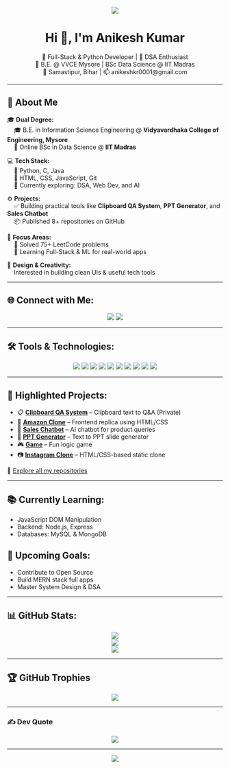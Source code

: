 <p align="center">
  <img src="https://readme-typing-svg.demolab.com/?lines=Full-Stack%20Developer;Python%20Enthusiast;DSA%20Lover;&center=true&width=500&height=45&color=00BFFF&vCenter=true&size=22" />
</p>

<h1 align="center">Hi 👋, I'm Anikesh Kumar</h1>

<p align="center">
🚀 Full-Stack & Python Developer | 🎯 DSA Enthusiast <br>
📘 B.E. @ VVCE Mysore | BSc Data Science @ IIT Madras <br>
📍 Samastipur, Bihar | 📫 anikeshkr0001@gmail.com
</p>

---

## 🚀 About Me

🎓 **Dual Degree:**  
&nbsp;&nbsp;&nbsp;&nbsp;🎓 B.E. in Information Science Engineering @ **Vidyavardhaka College of Engineering, Mysore**  
&nbsp;&nbsp;&nbsp;&nbsp;📘 Online BSc in Data Science @ **IIT Madras**

💻 **Tech Stack:**  
&nbsp;&nbsp;&nbsp;&nbsp;🔹 Python, C, Java  
&nbsp;&nbsp;&nbsp;&nbsp;🔹 HTML, CSS, JavaScript, Git  
&nbsp;&nbsp;&nbsp;&nbsp;🔹 Currently exploring: DSA, Web Dev, and AI

⚙️ **Projects:**  
&nbsp;&nbsp;&nbsp;&nbsp;✅ Building practical tools like **Clipboard QA System**, **PPT Generator**, and **Sales Chatbot**  
&nbsp;&nbsp;&nbsp;&nbsp;📦 Published 8+ repositories on GitHub

🎯 **Focus Areas:**  
&nbsp;&nbsp;&nbsp;&nbsp;🚀 Solved 75+ LeetCode problems  
&nbsp;&nbsp;&nbsp;&nbsp;🧠 Learning Full-Stack & ML for real-world apps

🎨 **Design & Creativity:**  
&nbsp;&nbsp;&nbsp;&nbsp;Interested in building clean UIs & useful tech tools

---

## 🌐 Connect with Me:
<p align="center">
  <a href="https://instagram.com/Anikesh_op"><img src="https://img.shields.io/badge/Instagram-%23E4405F.svg?logo=Instagram&logoColor=white" /></a>
  <a href="https://github.com/Anikesh0001"><img src="https://img.shields.io/badge/GitHub-%2312100E.svg?logo=github&logoColor=white" /></a>
</p>

---

## 🛠️ Tools & Technologies:
<p align="center">
  <img src="https://img.shields.io/badge/Python-3670A0?style=for-the-badge&logo=python&logoColor=ffdd54" />
  <img src="https://img.shields.io/badge/C-00599C?style=for-the-badge&logo=c&logoColor=white" />
  <img src="https://img.shields.io/badge/Java-ED8B00?style=for-the-badge&logo=openjdk&logoColor=white" />
  <img src="https://img.shields.io/badge/HTML-E34F26?style=for-the-badge&logo=html5&logoColor=white" />
  <img src="https://img.shields.io/badge/CSS-1572B6?style=for-the-badge&logo=css3&logoColor=white" />
  <img src="https://img.shields.io/badge/JavaScript-F7DF1E?style=for-the-badge&logo=javascript&logoColor=black" />
  <img src="https://img.shields.io/badge/Numpy-013243?style=for-the-badge&logo=numpy&logoColor=white" />
  <img src="https://img.shields.io/badge/Pandas-150458?style=for-the-badge&logo=pandas&logoColor=white" />
  <img src="https://img.shields.io/badge/Matplotlib-white?style=for-the-badge&logo=matplotlib&logoColor=black" />
  <img src="https://img.shields.io/badge/Git-F05033?style=for-the-badge&logo=git&logoColor=white" />
</p>

---

## 🚀 Highlighted Projects:
- 📋 [**Clipboard QA System**](https://github.com/Anikesh0001/Clipboard-Question-Answering) – Clipboard text to Q&A (Private)  
- 🛒 [**Amazon Clone**](https://github.com/Anikesh0001/amazon-clone) – Frontend replica using HTML/CSS  
- 💬 [**Sales Chatbot**](https://github.com/Anikesh0001/sales_chatbot) – AI chatbot for product queries  
- 🎯 [**PPT Generator**](https://github.com/Anikesh0001/ppt_generator) – Text to PPT slide generator  
- 🎮 [**Game**](https://github.com/Anikesh0001/game) – Fun logic game  
- 📷 [**Instagram Clone**](https://github.com/Anikesh0001/Instagram_clone) – HTML/CSS-based static clone  

🔗 [Explore all my repositories](https://github.com/Anikesh0001)

---

## 📚 Currently Learning:
- JavaScript DOM Manipulation  
- Backend: Node.js, Express  
- Databases: MySQL & MongoDB  

## 🎯 Upcoming Goals:
- Contribute to Open Source  
- Build MERN stack full apps  
- Master System Design & DSA  

---

## 📊 GitHub Stats:
<p align="center">
  <img src="https://github-readme-stats.vercel.app/api?username=Anikesh0001&theme=tokyonight&hide_border=false&include_all_commits=true&count_private=true" /><br/>
  <img src="https://streak-stats.demolab.com/?user=Anikesh0001&theme=tokyonight&hide_border=false" /><br/>
  <img src="https://github-readme-stats.vercel.app/api/top-langs/?username=Anikesh0001&theme=tokyonight&hide_border=false&layout=compact&langs_count=8" />
</p>

---

## 🏆 GitHub Trophies
<p align="center">
  <img src="https://github-profile-trophy.vercel.app/?username=Anikesh0001&theme=tokyonight&no-frame=false&no-bg=true&margin-w=4" />
</p>

---

### ✍️ Dev Quote
<p align="center">
  <img src="https://quotes-github-readme.vercel.app/api?type=horizontal&theme=radical" />
</p>

---

<p align="center">
  <img src="https://visitcount.itsvg.in/api?id=Anikesh0001&icon=0&color=0" />
</p>

<!-- Built with ❤️ by Anikesh Kumar -->
